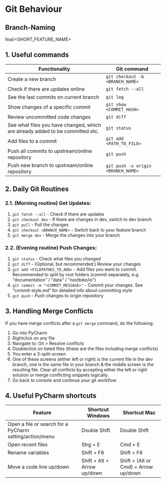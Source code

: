 # Git Behaviour
## Branch-Naming
feat/<SHORT_FEATURE_NAME>
## 1. Useful commands
| Functionality | Git command |
|---------------|-------------|
| Create a new branch | ```git checkout -b <BRANCH_NAME>``` |
| Check if there are updates online | ```git fetch --all``` |
| See the last commits on current branch | ```git log``` |
| Show changes of a specific commit | ```git show <COMMIT_HASH>``` |
| Review uncommitted code changes | ```git diff``` |
| See what files you have changed, which are already added to be committed etc. | ```git status``` |
| Add files to a commit | ```git add <PATH_TO_FILE>``` |
| Push all commits to upstream/online repository | ```git push``` |
| Push new branch to upstream/online repository | ```git push -u origin <BRANCH_NAME>``` |
## 2. Daily Git Routines
### 2.1. (Morning routine) Get Updates:
1. ```git fetch --all``` - Check if there are updates
2. ```git checkout dev``` - If there are changes in dev, switch to dev branch
3. ```git pull``` - Pull the changes
4. ```git checkout <BRANCH_NAME>``` - Switch back to your feature branch
5. ```git merge dev``` - Merge the changes into your branch

### 2.2. (Evening routine) Push Changes:
1. ```git status``` - Check what files you changed
2. ```git diff``` - (Optional, but recommended:) Review your changes
3. ```git add <FILEPATHES_TO_ADD>``` - Add files you want to commit.
    Recommended to split by root folders
    (commit separately, e.g. "documentation" / "data" / "nextbike/io")
4. ```git commit -m "<COMMIT_MESSAGE>"``` - Commit your changes.
   See "commit-style.md" for detailed info about committing style
5. ```git push``` - Push changes to origin repository

## 3. Handling Merge Conflicts
If you have merge conflicts after a ```git merge``` command, do the following:
1. Go into PyCharm
2. Rightclick on any file
3. Navigate to: Git > Resolve conflicts
4. Doubleclick on listed files (these are the files including merge conflicts)
5. You enter a 3-split-screen
6. One of these screens (either left or right) is the current file in the dev branch, one is the same file in your branch & the middle screen is the resulting file. Clear all conflicts by accepting either the left or right solution or merge conflicting snippets logically.
7. Go back to console and continue your git workflow

## 4. Useful PyCharm shortcuts
| Feature | Shortcut Windows | Shortcut Mac |
|---------|------------------|--------------|
| Open a file or search for a PyCharm setting/action/menu | Double Shift | Double Shift |
| Open recent files | Strg + E | Cmd + E |
| Rename variables | Shift + F6 | Shift + F6 |
| Move a code line up/down | Shift + Alt + Arrow up/down | Shift + (Alt or Cmd) + Arrow up/down |

